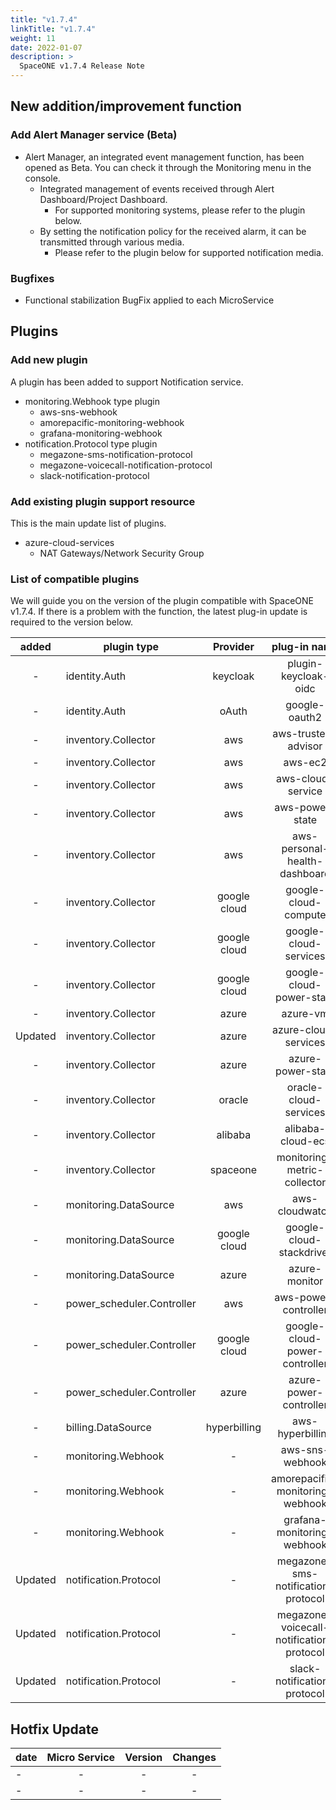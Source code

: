 ```yaml
---
title: "v1.7.4"
linkTitle: "v1.7.4"
weight: 11
date: 2022-01-07
description: >
  SpaceONE v1.7.4 Release Note
---
```



## New addition/improvement function

### Add Alert Manager service (Beta)
- Alert Manager, an integrated event management function, has been opened as Beta. You can check it through the Monitoring menu in the console.
  - Integrated management of events received through Alert Dashboard/Project Dashboard.
    - For supported monitoring systems, please refer to the plugin below.
  - By setting the notification policy for the received alarm, it can be transmitted through various media.
    - Please refer to the plugin below for supported notification media.


### Bugfixes
- Functional stabilization BugFix applied to each MicroService


## Plugins

### Add new plugin

A plugin has been added to support Notification service.
- monitoring.Webhook type plugin
  - aws-sns-webhook
  - amorepacific-monitoring-webhook
  - grafana-monitoring-webhook
- notification.Protocol type plugin
  - megazone-sms-notification-protocol
  - megazone-voicecall-notification-protocol
  - slack-notification-protocol

### Add existing plugin support resource

This is the main update list of plugins.

- azure-cloud-services
  - NAT Gateways/Network Security Group

### List of compatible plugins

We will guide you on the version of the plugin compatible with SpaceONE v1.7.4.
If there is a problem with the function, the latest plug-in update is required to the version below.

|  added  | plugin type                |   Provider   |               plug-in name               | version |
|:-------:|----------------------------|:------------:|:----------------------------------------:|:-------:|
|    -    | identity.Auth              |   keycloak   |           plugin-keycloak-oidc           |  v1.1   |
|    -    | identity.Auth              |    oAuth     |              google-oauth2               |  v1.1   |
|    -    | inventory.Collector        |     aws      |           aws-trusted-advisor            |  v1.4   |
|    -    | inventory.Collector        |     aws      |                 aws-ec2                  |  v1.12  |
|    -    | inventory.Collector        |     aws      |            aws-cloud-service             | v1.11.8 |
|    -    | inventory.Collector        |     aws      |             aws-power-state              |  v1.6   |
|    -    | inventory.Collector        |     aws      |      aws-personal-health-dashboard       |  v1.4   |
|    -    | inventory.Collector        | google cloud |           google-cloud-compute           | v1.2.7  |
|    -    | inventory.Collector        | google cloud |          google-cloud-services           | v1.2.６  |
|    -    | inventory.Collector        | google cloud |         google-cloud-power-state         | v1.1.3  |
|    -    | inventory.Collector        |    azure     |                 azure-vm                 | v1.2.12 |
| Updated | inventory.Collector        |    azure     |           azure-cloud-services           | v1.2.4  |
|    -    | inventory.Collector        |    azure     |            azure-power-state             | v1.0.2  |
|    -    | inventory.Collector        |    oracle    |          oracle-cloud-services           |  v1.0   |
|    -    | inventory.Collector        |   alibaba    |            alibaba-cloud-ecs             |  v1.0   |
|    -    | inventory.Collector        |   spaceone   |       monitoring-metric-collector        | v1.2.2  |
|    -    | monitoring.DataSource      |     aws      |              aws-cloudwatch              | v1.1.3  |
|    -    | monitoring.DataSource      | google cloud |         google-cloud-stackdriver         | v1.0.6  |
|    -    | monitoring.DataSource      |    azure     |              azure-monitor               | v1.0.3  |
|    -    | power_scheduler.Controller |     aws      |           aws-power-controller           | v1.3.1  |
|    -    | power_scheduler.Controller | google cloud |      google-cloud-power-controller       | v1.1.4  |
|    -    | power_scheduler.Controller |    azure     |          azure-power-controller          | v1.0.1  |
|    -    | billing.DataSource         | hyperbilling |             aws-hyperbilling             | v1.0.2  |
|    -    | monitoring.Webhook         |      -       |             aws-sns-webhook              |  v1.0   |
|    -    | monitoring.Webhook         |      -       |     amorepacific-monitoring-webhook      | v1.0.2  |
|    -    | monitoring.Webhook         |      -       |        grafana-monitoring-webhook        |  v1.0   |
| Updated | notification.Protocol      |      -       |    megazone-sms-notification-protocol    | v1.0.1  |
| Updated | notification.Protocol      |      -       | megazone-voicecall-notification-protocol | v1.0.1  |
| Updated | notification.Protocol      |      -       |       slack-notification-protocol        | v1.0.1  |



## Hotfix Update
| date | Micro Service | Version | Changes |
|------|:-------------:|:-------:|:-------:|
| -    |       -       |    -    |    -    |
| -    |       -       |    -    |    -    |


